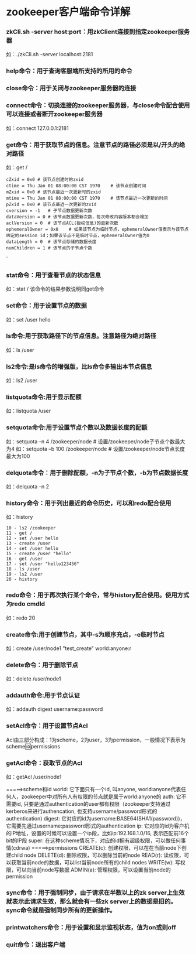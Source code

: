 # zookeeper客户端命令详解

### zkCli.sh -server host:port：用zkClient连接到指定zookeeper服务器
如：./zkCli.sh -server localhost:2181

### help命令：用于查询客服端所支持的所用的命令
### close命令：用于关闭与zookeeper服务器的连接

### connect命令：切换连接的zookeeper服务器，与close命令配合使用可以连接或者断开zookeeper服务器
如：connect 127.0.0.1:2181

### get命令：用于获取节点的信息。注意节点的路径必须是以/开头的绝对路径
如：get /

```
cZxid = 0x0	# 该节点创建时的zxid
ctime = Thu Jan 01 08:00:00 CST 1970	# 该节点创建时间
mZxid = 0x0	# 该节点最近一次更新时的zxid
mtime = Thu Jan 01 08:00:00 CST 1970	# 该节点最近一次更新的时间
pZxid = 0x0	# 该节点最近一次更新的zxid
cversion = -1	# 子节点数据更新次数
dataVersion = 0	# 该节点数据更新次数，每次修改内容版本都会增加
aclVersion = 0	# 该节点ACL(授权信息)的更新次数
ephemeralOwner = 0x0	# 如果该节点为临时节点，ephemeralOwner值表示与该节点绑定的session id；如果该节点不是临时节点，ephemeralOwner值为0
dataLength = 0	# 该节点存储的数据长度
numChildren = 1	# 该节点的子节点个数
```

`

### stat命令：用于查看节点的状态信息
如：stat /
该命令的结果参数说明同get命令

### set命令：用于设置节点的数据
如：set /user hello

### ls命令:用于获取路径下的节点信息。注意路径为绝对路径
如：ls /user

### ls2命令:是ls命令的增强版，比ls命令多输出本节点信息
如：ls2 /user

### listquota命令:用于显示配额
如：listquota /user

### setquota命令:用于设置节点个数以及数据长度的配额
如：setquota –n 4 /zookeeper/node # 设置/zookeeper/node子节点个数最大为4
如：setquota –b 100 /zookeeper/node # 设置/zookeeper/node节点长度最大为100

### delquota命令：用于删除配额，-n为子节点个数，-b为节点数据长度
如：delquota –n 2

### history命令：用于列出最近的命令历史，可以和redo配合使用
如：history

```
10 - ls2 /zookeeper
11 - get /
12 - set /user hello
13 - create /user
14 - set /user hello
15 - create /user "hello"
16 - get /user
17 - set /user "hello123456"
18 - ls /user
19 - ls2 /user
20 - history
```



### redo命令：用于再次执行某个命令，常与history配合使用。使用方式为redo cmdId
如：redo 20

### create命令:用于创建节点，其中-s为顺序充点，-e临时节点　
如：create /user/node1 "test_create" world:anyone:r

### delete命令：用于删除节点
如：delete /user/node1

### addauth命令:用于节点认证
如：addauth digest username:password

### setAcl命令：用于设置节点Acl
Acl由三部分构成：1为scheme，2为user，3为permission，一般情况下表示为scheme:id:permissions

### getAcl命令：获取节点的Acl
如：getAcl /user/node1

=====>scheme和id
world: 它下面只有一个id, 叫anyone, world:anyone代表任何人，zookeeper中对所有人有权限的节点就是属于world:anyone的
auth: 它不需要id, 只要是通过authentication的user都有权限（zookeeper支持通过kerberos来进行authencation, 也支持username/password形式的authentication)
digest: 它对应的id为username:BASE64(SHA1(password))，它需要先通过username:password形式的authentication
ip: 它对应的id为客户机的IP地址，设置的时候可以设置一个ip段，比如ip:192.168.1.0/16, 表示匹配前16个bit的IP段
super: 在这种scheme情况下，对应的id拥有超级权限，可以做任何事情(cdrwa)
=====>permissions
CREATE(c): 创建权限，可以在在当前node下创建child node
DELETE(d): 删除权限，可以删除当前的node
READ(r): 读权限，可以获取当前node的数据，可以list当前node所有的child nodes
WRITE(w): 写权限，可以向当前node写数据
ADMIN(a): 管理权限，可以设置当前node的permission

### sync命令：用于强制同步，由于请求在半数以上的zk server上生效就表示此请求生效，那么就会有一些zk server上的数据是旧的。sync命令就是强制同步所有的更新操作。

### printwatchers命令：用于设置和显示监视状态，值为on或则off

### quit命令：退出客户端
